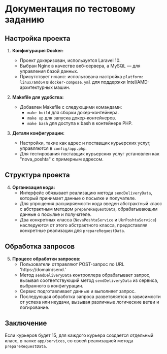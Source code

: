 # Документация по тестовому заданию

## Настройка проекта

1. **Конфигурация Docker:**
   - Проект докеризован, используется Laravel 10.
   - Выбран Nginx в качестве веб-сервера, а MySQL — для управления базой данных.
   - Присутствует нюанс: использована настройка `platform: linux/amd64` в `docker-compose.yml` для поддержки Intel/AMD-архитектурных машин.

2. **Makefile для удобства:**
   - Добавлен Makefile с следующими командами:
     - `make build` для сборки докер-контейнера.
     - `make up` для запуска докер-контейнеров.
     - `make bash` для доступа к bash в контейнере PHP.

3. **Детали конфигурации:**
   - Настройки, такие как адрес и поставщик курьерских услуг, управляются в `config/app.php`.
   - Для тестирования поставщик курьерских услуг установлен как "nova_poshta" с примерным адресом.

## Структура проекта

4. **Организация кода:**
   - Интерфейс обязывает реализацию метода `sendDeliveryData`, который принимает данные о посылке и получателе.
   - Для упрощения расширяемости кода введен абстрактный класс с абстрактным методом `prepareRequestData`, обрабатывающим данные о посылке и получателе.
   - Два конкретных класса (`NovaPoshtaService` и `UkrPoshtaService`) наследуются от этого абстрактного класса, предоставляя конкретные реализации для `prepareRequestData`.

## Обработка запросов

5. **Процесс обработки запросов:**
   - Пользователи отправляют POST-запрос по URL 'https://domain/send.'
   - Метод `sendDeliveryData` контроллера обрабатывает запрос, вызывая соответствующий метод `sendDeliveryData` из сервиса, выбранного в конфигурации.
   - Сервис подготавливает данные и выполняет запрос.
   - Последующая обработка запроса разветвляется в зависимости от успеха или неудачи, вызывая различные логические ветви и логирование.
     
## Заключение
Если курьеров будет 15, для каждого курьера создается отдельный класс, в папке `app/services`, со своей реализацией метода `prepareRequestData`.
